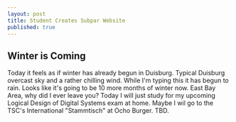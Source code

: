```yaml
---
layout: post
title: Student Creates Subpar Website
published: true
---
```

## Winter is Coming
Today it feels as if winter has already begun in Duisburg. Typical Duisburg overcast sky and a rather chilling wind. While I'm typing this it has begun to rain. Looks like it's going to be 10 more months of winter now. East Bay Area, why did I ever leave you? Today I will just study for my upcoming Logical Design of Digital Systems exam at home. Maybe I wil go to the TSC's International "Stammtisch" at Ocho Burger. TBD.
